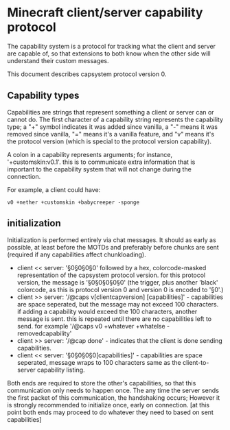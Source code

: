 Minecraft client/server capability protocol
===========================================

The capability system is a protocol for tracking what the client and server are capable of, so that extensions to both know when the other side will understand their custom messages.

This document describes capsystem protocol version 0.

Capability types
----------------
Capabilities are strings that represent something a client or server can or cannot do. The first character of a capability string represents the capability type; a "+" symbol indicates it was added since vanilla, a "-" means it was removed since vanilla, "=" means it's a vanilla feature, and "v" means it's the protocol version (which is special to the protocol version capability).

A colon in a capability represents arguments; for instance, '+customskin:v0.1'. this is to communicate extra information that is important to the capability system that will not change during the connection.

For example, a client could have:
```
v0 +nether +customskin +babycreeper -sponge
```

initialization
--------------

Initialization is performed entirely via chat messages. It should as early as possible, at least before the MOTDs and preferably before chunks are sent (required if any capabilities affect chunkloading).

- client << server: '§0§0§0§0' followed by a hex, colorcode-masked representation of the capsystem protocol version. for this protocol version, the message is '§0§0§0§0§0' (the trigger, plus another 'black' colorcode, as this is protocol version 0 and version 0 is encoded to '§0'.)
- client >> server: '/@caps v[clientcapversion] [capabilities]' - capabilities are space seperated, but the message may not exceed 100 characters. if adding a capability would exceed the 100 characters, another message is sent. this is repeated until there are no capabilities left to send. for example '/@caps v0 +whatever +whatelse -removedcapability'
- client >> server: '/@cap done' - indicates that the client is done sending capabilities.
- client << server: '§0§0§0§0[capabilities]' - capabilities are space seperated, message wraps to 100 characters same as the client-to-server capability listing.

Both ends are required to store the other's capabilities, so that this communication only needs to happen once. The any time the server sends the first packet of this communication, the handshaking occurs; However it is strongly recommended to initialize once, early on connection.
[at this point both ends may proceed to do whatever they need to based on sent capabilities]